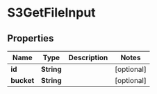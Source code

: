 

# S3GetFileInput


## Properties

| Name | Type | Description | Notes |
|------------ | ------------- | ------------- | -------------|
|**id** | **String** |  |  [optional] |
|**bucket** | **String** |  |  [optional] |



